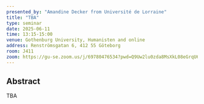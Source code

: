 ```yaml
---
presented_by: "Amandine Decker from Université de Lorraine"
title: "TBA"
type: seminar
date: 2025-06-11
time: 13:15-15:00
venue: Gothenburg University, Humanisten and online
address: Renströmsgatan 6, 412 55 Göteborg
room: J411
zoom: https://gu-se.zoom.us/j/69780476534?pwd=Q9Uw2lu0zda8MsXkL08eGrqU64DMpp.1
---
```


## Abstract

TBA
